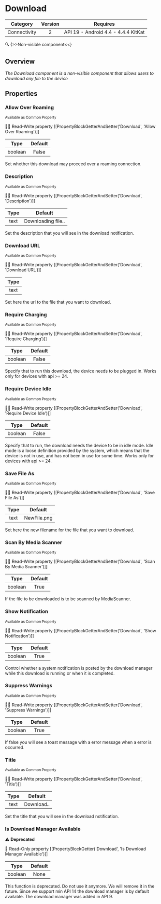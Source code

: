 # Download

| Category | Version | Requires |
|:--------:|:-------:|:--------:|
|Connectivity|2|API 19 - Android 4.4 - 4.4.4 KitKat|

:mag: {>>Non-visible component<<}

## Overview

_The Download component is a non-visible component that allows users to download any file to the device_

## Properties

### Allow Over Roaming

<small>Available as Common Property</small>

:eyes::pencil: Read-Write property
[[PropertyBlockGetterAndSetter('Download', 'Allow Over Roaming')]]

| Type | Default |
|:----:|:-------:|
|boolean|False|

Set whether this download may proceed over a roaming connection.

### Description

<small>Available as Common Property</small>

:eyes::pencil: Read-Write property
[[PropertyBlockGetterAndSetter('Download', 'Description')]]

| Type | Default |
|:----:|:-------:|
|text|Downloading file..|

Set the description that you will see in the download notification.

### Download URL

<small>Available as Common Property</small>

:eyes::pencil: Read-Write property
[[PropertyBlockGetterAndSetter('Download', 'Download URL')]]

| Type |
|:----:|
|text|

Set here the url to the file that you want to download.

### Require Charging

<small>Available as Common Property</small>

:eyes::pencil: Read-Write property
[[PropertyBlockGetterAndSetter('Download', 'Require Charging')]]

| Type | Default |
|:----:|:-------:|
|boolean|False|

Specify that to run this download, the device needs to be plugged in. Works only for devices with api >= 24.

### Require Device Idle

<small>Available as Common Property</small>

:eyes::pencil: Read-Write property
[[PropertyBlockGetterAndSetter('Download', 'Require Device Idle')]]

| Type | Default |
|:----:|:-------:|
|boolean|False|

Specify that to run, the download needs the device to be in idle mode. Idle mode is a loose definition provided by the system, which means that the device is not in use, and has not been in use for some time. Works only for devices with api >= 24.

### Save File As

<small>Available as Common Property</small>

:eyes::pencil: Read-Write property
[[PropertyBlockGetterAndSetter('Download', 'Save File As')]]

| Type | Default |
|:----:|:-------:|
|text|NewFile.png|

Set here the new filename for the file that you want to download.

### Scan By Media Scanner

<small>Available as Common Property</small>

:eyes::pencil: Read-Write property
[[PropertyBlockGetterAndSetter('Download', 'Scan By Media Scanner')]]

| Type | Default |
|:----:|:-------:|
|boolean|True|

If the file to be downloaded is to be scanned by MediaScanner.

### Show Notification

<small>Available as Common Property</small>

:eyes::pencil: Read-Write property
[[PropertyBlockGetterAndSetter('Download', 'Show Notification')]]

| Type | Default |
|:----:|:-------:|
|boolean|True|

Control whether a system notification is posted by the download manager while this download is running or when it is completed.

### Suppress Warnings

<small>Available as Common Property</small>

:eyes::pencil: Read-Write property
[[PropertyBlockGetterAndSetter('Download', 'Suppress Warnings')]]

| Type | Default |
|:----:|:-------:|
|boolean|True|

If false you will see a toast message with a error message when a error is occurred.

### Title

<small>Available as Common Property</small>

:eyes::pencil: Read-Write property
[[PropertyBlockGetterAndSetter('Download', 'Title')]]

| Type | Default |
|:----:|:-------:|
|text|Download..|

Set the title that you will see in the download notification.

### Is Download Manager Available

:warning: **Deprecated** 

:eyes: Read-Only property
[[PropertyBlockGetter('Download', 'Is Download Manager Available')]]

| Type | Default |
|:----:|:-------:|
|boolean|None|

This function is deprecated. Do not use it anymore. We will remove it in the future. Since we support min API 14 the download manager is by default available. The download manager was added in API 9.